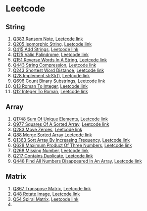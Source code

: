 # Leetcode

## String
1. [Q383 Ransom Note](https://github.com/RuoxinWang/Leetcode/tree/main/Q383_RansomNote),
    [Leetcode link](https://leetcode.com/problems/ransom-note/submissions/)
2. [Q205 Isomorphic String](https://github.com/RuoxinWang/Leetcode/tree/main/Q205_IsomorphicString),
    [Leetcode link](https://leetcode.com/problems/isomorphic-strings/)
3. [Q415 Add Strings](https://github.com/RuoxinWang/Leetcode/tree/main/Q415_AddStrings),
    [Leetcode link](https://leetcode.com/problems/add-strings/)
4. [Q125 Valid Palindrome](https://github.com/RuoxinWang/Leetcode/tree/main/Q125_ValidPalindrome),
    [Leetcode link](https://leetcode.com/problems/valid-palindrome/)
5. [Q151 Reverse Words In A String](https://github.com/RuoxinWang/Leetcode/tree/main/Q151_ReverseWordsInString),
    [Leetcode link](https://leetcode.com/problems/reverse-words-in-a-string/)
6. [Q443 String Compression](https://github.com/RuoxinWang/Leetcode/tree/main/Q443_StringCompression),
    [Leetcode link](https://leetcode.com/problems/string-compression/)
7. [Q243 Shortest Word Distance](https://github.com/RuoxinWang/Leetcode/tree/main/Q243_ShortestWordDistance),
    [Leetcode link](https://leetcode.com/problems/shortest-word-distance/)
8. [Q28 Implement strStr()](https://github.com/RuoxinWang/Leetcode/tree/main/Q28_ImplementStrStr()),
    [Leetcode link](https://leetcode.com/problems/implement-strstr/)
9. [Q696 Count Binary Substrings](https://github.com/RuoxinWang/Leetcode/tree/main/Q696_CountBinarySubstrings),
    [Leetcode link](https://leetcode.com/problems/count-binary-substrings/)
10. [Q13 Roman To Integer](https://github.com/RuoxinWang/Leetcode/tree/main/Q13_RomanToInteger),
    [Leetcode link](https://leetcode.com/problems/roman-to-integer/submissions/)
11. [Q12 Integer To Roman](https://github.com/RuoxinWang/Leetcode/tree/main/Q12_IntegerToRoman),
    [Leetcode link](https://leetcode.com/problems/integer-to-roman/)
## Array
1. [Q1748 Sum Of Unique Elements](https://github.com/RuoxinWang/Leetcode/tree/main/Q1748_SumOfUniqueElements),
    [Leetcode link](https://leetcode.com/problems/sum-of-unique-elements/)
2. [Q977 Squares Of A Sorted Array](https://github.com/RuoxinWang/Leetcode/tree/main/Q977_SquaresOfASortedArray),
    [Leetcode link](https://leetcode.com/problems/squares-of-a-sorted-array/)
3. [Q283 Move Zeroes](https://github.com/RuoxinWang/Leetcode/tree/main/Q283_MoveZeroes),
    [Leetcode link](https://leetcode.com/problems/move-zeroes/)
4. [Q88 Merge Sorted Array](https://github.com/RuoxinWang/Leetcode/tree/main/Q88_MergeSortedArray)
    [Leetcode link](https://leetcode.com/problems/merge-sorted-array/)
5.  [Q1363 Sort Array By Increasing Frequency](https://github.com/RuoxinWang/Leetcode/tree/main/Q1636_SortArrayByIncreasingFrequency),
    [Leetcode link](https://leetcode.com/problems/sort-array-by-increasing-frequency/)
6. [Q628 Maximum Product Of Three Numbers](https://github.com/RuoxinWang/Leetcode/tree/main/Q628_MaximumProductOfThreeNumbers),
    [Leetcode link](https://leetcode.com/problems/maximum-product-of-three-numbers/)
7. [Q268 Missing Number](https://github.com/RuoxinWang/Leetcode/tree/main/Q268_MissingNumber),
    [Leetcode link](https://leetcode.com/problems/missing-number/)
8.  [Q217 Contains Duplicate](https://github.com/RuoxinWang/Leetcode/tree/main/Q217_ContainsDuplicate),
    [Leetcode link](https://leetcode.com/problems/contains-duplicate/submissions/)
9.  [Q448 Find All Numbers Disappeared In An Array](https://github.com/RuoxinWang/Leetcode/tree/main/Q448_FindAllNumbersDisappearedInAnArray),
    [Leetcode link](https://leetcode.com/problems/find-all-numbers-disappeared-in-an-array/submissions/)
## Matrix
1. [Q867 Transpose Matrix](https://github.com/RuoxinWang/Leetcode/tree/main/Q867_TransposeAMatrix),
    [Leetcode link](https://leetcode.com/problems/transpose-matrix/)
2. [Q48 Rotate Image](https://github.com/RuoxinWang/Leetcode/tree/main/Q48_RotateImage),
    [Leetcode link](https://leetcode.com/problems/rotate-image/)
3. [Q54 Spiral Matrix](https://github.com/RuoxinWang/Leetcode/tree/main/Q54_SpiralMatrix),
    [Leetcode link](https://leetcode.com/problems/spiral-matrix/)
4. 
